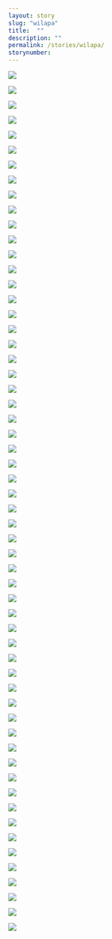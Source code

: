 ```yaml
---
layout: story
slug: "wilapa"
title:  ""
description: ""
permalink: /stories/wilapa/
storynumber: 
---
```

![](/images/{{page.slug}}/CY5A0223.jpg)

![](/images/{{page.slug}}/CY5A9987.jpg)

![](/images/{{page.slug}}/CY5A0021.jpg)

![](/images/{{page.slug}}/CY5A0034.jpg)

![](/images/{{page.slug}}/CY5A0234.jpg)

![](/images/{{page.slug}}/CY5A0022.jpg)

![](/images/{{page.slug}}/CY5A0181.jpg)

![](/images/{{page.slug}}/CY5A9832.jpg)

![](/images/{{page.slug}}/CY5A0209.jpg)

![](/images/{{page.slug}}/CY5A0184.jpg)

![](/images/{{page.slug}}/CY5A0146.jpg)

![](/images/{{page.slug}}/CY5A0026.jpg)

![](/images/{{page.slug}}/CY5A0218.jpg)

![](/images/{{page.slug}}/CY5A0224.jpg)

![](/images/{{page.slug}}/CY5A0232.jpg)

![](/images/{{page.slug}}/CY5A0193.jpg)

![](/images/{{page.slug}}/CY5A0186.jpg)

![](/images/{{page.slug}}/CY5A0019.jpg)

![](/images/{{page.slug}}/CY5A9940.jpg)

![](/images/{{page.slug}}/CY5A0057.jpg)

![](/images/{{page.slug}}/CY5A0082.jpg)

![](/images/{{page.slug}}/CY5A0041.jpg)

![](/images/{{page.slug}}/CY5A9831-2.jpg)

![](/images/{{page.slug}}/CY5A9851.jpg)

![](/images/{{page.slug}}/CY5A9845.jpg)

![](/images/{{page.slug}}/CY5A9974-2.jpg)

![](/images/{{page.slug}}/CY5A9931-2.jpg)

![](/images/{{page.slug}}/CY5A0047.jpg)

![](/images/{{page.slug}}/CY5A9856.jpg)

![](/images/{{page.slug}}/CY5A9881.jpg)

![](/images/{{page.slug}}/CY5A0250.jpg)

![](/images/{{page.slug}}/CY5A0088.jpg)

![](/images/{{page.slug}}/CY5A9912.jpg)

![](/images/{{page.slug}}/CY5A0077.jpg)

![](/images/{{page.slug}}/CY5A9866.jpg)

![](/images/{{page.slug}}/CY5A0248.jpg)

![](/images/{{page.slug}}/CY5A9904.jpg)

![](/images/{{page.slug}}/CY5A9910.jpg)

![](/images/{{page.slug}}/CY5A9874.jpg)

![](/images/{{page.slug}}/CY5A0105.jpg)

![](/images/{{page.slug}}/CY5A9861.jpg)

![](/images/{{page.slug}}/CY5A9915.jpg)

![](/images/{{page.slug}}/CY5A0066.jpg)

![](/images/{{page.slug}}/CY5A9889.jpg)

![](/images/{{page.slug}}/CY5A0098.jpg)

![](/images/{{page.slug}}/CY5A9902.jpg)

![](/images/{{page.slug}}/CY5A0014.jpg)

![](/images/{{page.slug}}/CY5A0174.jpg)

![](/images/{{page.slug}}/CY5A0203.jpg)

![](/images/{{page.slug}}/CY5A0215.jpg)

![](/images/{{page.slug}}/CY5A0003.jpg)

![](/images/{{page.slug}}/CY5A0031-2.jpg)

![](/images/{{page.slug}}/CY5A9927-2.jpg)

![](/images/{{page.slug}}/CY5A9967.jpg)

![](/images/{{page.slug}}/CY5A9963.jpg)

![](/images/{{page.slug}}/CY5A0198.jpg)

![](/images/{{page.slug}}/CY5A0005.jpg)

![](/images/{{page.slug}}/CY5A0039.jpg)

